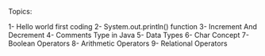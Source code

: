 Topics:

1- Hello world first coding
2- System.out.println() function
3- Increment And Decrement
4- Comments Type in Java
5- Data Types
6- Char Concept
7- Boolean Operators
8- Arithmetic Operators
9- Relational Operators